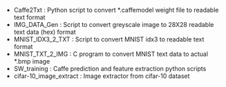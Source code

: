 - Caffe2Txt : Python script to convert *.caffemodel weight file to readable text format 
- IMG_DATA_Gen : Script to convert greyscale image to 28X28 readable text data (hex) format 
- MNIST_IDX3_2_TXT  : Script to convert MNIST idx3 to readable text format
- MNIST_TXT_2_IMG  : C program to convert MNIST text data to actual *.bmp image
- SW_training : Caffe prediction and feature extraction python scripts 
- cifar-10_image_extract : Image extractor from cifar-10 dataset
